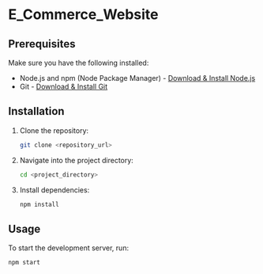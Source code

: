 # E_Commerce_Website


## Prerequisites

Make sure you have the following installed:

- Node.js and npm (Node Package Manager) - [Download & Install Node.js](https://nodejs.org/)
- Git - [Download & Install Git](https://git-scm.com/)

## Installation

1. Clone the repository:

    ```bash
    git clone <repository_url>
    ```

2. Navigate into the project directory:

    ```bash
    cd <project_directory>
    ```

3. Install dependencies:

    ```bash
    npm install
    ```

## Usage

To start the development server, run:

```bash
npm start
